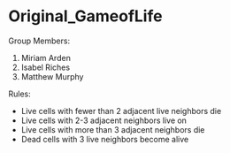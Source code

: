 # Original_GameofLife

Group Members:
1. Miriam Arden
2. Isabel Riches
3. Matthew Murphy

Rules:
- Live cells with fewer than 2 adjacent live neighbors die
- Live cells with 2-3 adjacent neighbors live on
- Live cells with more than 3 adjacent neighbors die
- Dead cells with 3 live neighbors become alive
